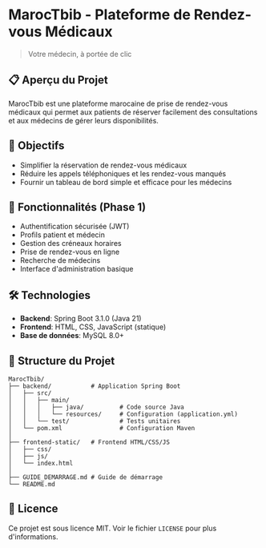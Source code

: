 # MarocTbib - Plateforme de Rendez-vous Médicaux

> Votre médecin, à portée de clic

## 📋 Aperçu du Projet

MarocTbib est une plateforme marocaine de prise de rendez-vous médicaux qui permet aux patients de réserver facilement des consultations et aux médecins de gérer leurs disponibilités.

## 🎯 Objectifs

- Simplifier la réservation de rendez-vous médicaux
- Réduire les appels téléphoniques et les rendez-vous manqués
- Fournir un tableau de bord simple et efficace pour les médecins

## 🚀 Fonctionnalités (Phase 1)

- Authentification sécurisée (JWT)
- Profils patient et médecin
- Gestion des créneaux horaires
- Prise de rendez-vous en ligne
- Recherche de médecins
- Interface d'administration basique

## 🛠️ Technologies

- **Backend**: Spring Boot 3.1.0 (Java 21)
- **Frontend**: HTML, CSS, JavaScript (statique)
- **Base de données**: MySQL 8.0+

## 📂 Structure du Projet

```
MarocTbib/
├── backend/           # Application Spring Boot
│   ├── src/
│   │   ├── main/
│   │   │   ├── java/          # Code source Java
│   │   │   └── resources/     # Configuration (application.yml)
│   │   └── test/              # Tests unitaires
│   └── pom.xml                # Configuration Maven
│
├── frontend-static/   # Frontend HTML/CSS/JS
│   ├── css/
│   ├── js/
│   └── index.html
│
├── GUIDE_DEMARRAGE.md # Guide de démarrage
└── README.md
```

## 📝 Licence

Ce projet est sous licence MIT. Voir le fichier `LICENSE` pour plus d'informations.

